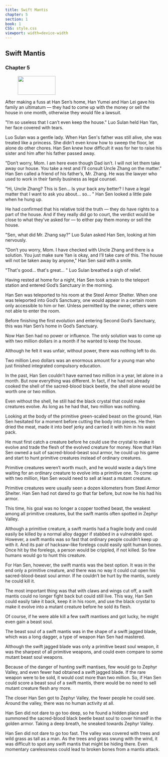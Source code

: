 ```yaml
---
title: Swift Mantis
chapter: 5
section: 1
book: 1
CSS: style.css
viewport: width=device-width
---
```


## Swift Mantis

### Chapter 5

<figure>
	<img src="../Images/gem.gif" alt="" id="gem" width="120" height="60" />
</figure>

After making a fuss at Han Sen’s home, Han Yumei and Han Lei gave his family an ultimatum — they had to come up with the money or sell the house in one month, otherwise they would file a lawsuit.

"I’m so useless that I can’t even keep the house." Luo Sulan held Han Yan, her face covered with tears.

Luo Sulan was a gentle lady. When Han Sen's father was still alive, she was treated like a princess. She didn’t even know how to sweep the floor, let alone do other chores. Han Sen knew how difficult it was for her to raise his sister and him after his father passed away.

"Don’t worry, Mom. I am here even though Dad isn’t. I will not let them take away our house. You take a rest and I’ll consult Uncle Zhang on the matter." Han Sen called a friend of his father’s, Mr. Zhang. He was the lawyer who used to work in their family business as legal counsel.

"Hi, Uncle Zhang? This is Sen... Is your back any better? I have a legal matter that I want to ask you about… so… " Han Sen looked a little pale when he hung up.

He had confirmed that his relative told the truth — they do have rights to a part of the house. And if they really did go to court, the verdict would be close to what they’ve asked for — to either pay them money or sell the house.

"Sen, what did Mr. Zhang say?" Luo Sulan asked Han Sen, looking at him nervously.

"Don’t you worry, Mom. I have checked with Uncle Zhang and there is a solution. You just make sure Yan is okay, and I’ll take care of this. The house will not be taken away by anyone," Han Sen said with a smile.

"That's good…  that's great… " Luo Sulan breathed a sigh of relief.

Having rested at home for a night, Han Sen took a train to the teleport station and entered God’s Sanctuary in the morning.

Han Sen was teleported to his room at the Steel Armor Shelter. When one was teleported into God’s Sanctuary, one would appear in a certain room only accessible to him or her. Unless permitted by the owner, others were not able to enter the room.

Before finishing the first evolution and entering Second God’s Sanctuary, this was Han Sen’s home in God’s Sanctuary.

Now Han Sen had no power or influence. The only solution was to come up with two million dollars in a month if he wanted to keep the house.

Although he felt it was unfair, without power, there was nothing left to do.

Two million Levo dollars was an enormous amount for a young man who just finished integrated compulsory education.

In the past, Han Sen couldn’t have earned two million in a year, let alone in a month. But now everything was different. In fact, if he had not already cooked the shell of the sacred-blood black beetle, the shell alone would be worth one or two million.

Even without the shell, he still had the black crystal that could make creatures evolve. As long as he had that, two million was nothing.

Looking at the body of the primitive green-scaled beast on the ground, Han Sen hesitated for a moment before cutting the body into pieces. He then dried the meat, made it into beef jerky and carried it with him in his waist pack.

He must first catch a creature before he could use the crystal to make it evolve and trade the flesh of the evolved creature for money. Now that Han Sen owned a suit of sacred-blood-beast soul armor, he could up his game and start to hunt primitive creatures instead of ordinary creatures.

Primitive creatures weren’t worth much, and he would waste a day’s time waiting for an ordinary creature to evolve into a primitive one. To come up with two million, Han Sen would need to sell at least a mutant creature.

Primitive creatures were usually seen a dozen kilometers from Steel Armor Shelter. Han Sen had not dared to go that far before, but now he his had his armor.

This time, his goal was no longer a copper toothed beast, the weakest among all primitive creatures, but the swift mantis often spotted in Zephyr Valley.

Although a primitive creature, a swift mantis had a fragile body and could easily be killed by a normal alloy dagger if stabbed in a vulnerable spot. However, a swift mantis was so fast that ordinary people couldn’t keep up with it. And its pair of hacksaw-like forelegs could easily split human bones. Once hit by the forelegs, a person would be crippled, if not killed. So few humans would go to hunt this creature.

For Han Sen, however, the swift mantis was the best option. It was in the end only a primitive creature, and there was no way it could cut open his sacred-blood-beast soul armor. If he couldn’t be hurt by the mantis, surely he could kill it.

The most important thing was that with claws and wings cut off, a swift mantis could no longer fight back but could still live. This way, Han Sen could easily take it back, keep it in his room, and use the black crystal to make it evolve into a mutant creature before he sold its flesh.

Of course, if he were able kill a few swift mantises and got lucky, he might even gain a beast soul.

The beast soul of a swift mantis was in the shape of a swift jagged blade, which was a long dagger, a type of weapon Han Sen had mastered.

Although the swift jagged blade was only a primitive beast soul weapon, it was the sharpest of all primitive weapons, and could even compare to some mutant beast soul weapons.

Because of the danger of hunting swift mantises, few would go to Zephyr Valley, and even fewer had obtained a swift jagged blade. If the rare weapon were to be sold, it would cost more than two million. So, if Han Sen could score a beast soul of a swift mantis, there would be no need to sell mutant creature flesh any more.

The closer Han Sen got to Zephyr Valley, the fewer people he could see. Around the valley, there was no human activity at all.

Han Sen did not dare to go too deep, so he found a hidden place and summoned the sacred-blood black beetle beast soul to cover himself in the golden armor. Taking a deep breath, he sneaked towards Zephyr Valley.

Han Sen did not dare to go too fast. The valley was covered with trees and wild grass as tall as a man. As the trees and grass swung with the wind, it was difficult to spot any swift mantis that might be hiding there. Even momentary carelessness could lead to broken bones from a mantis attack.